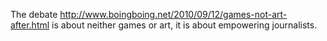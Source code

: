 The debate http://www.boingboing.net/2010/09/12/games-not-art-after.html is about neither games or art, it is about empowering journalists.